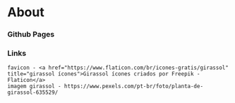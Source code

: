 # About

### Github Pages

### Links
    favicon - <a href="https://www.flaticon.com/br/icones-gratis/girassol" title="girassol ícones">Girassol ícones criados por Freepik - Flaticon</a>
    imagem girassol - https://www.pexels.com/pt-br/foto/planta-de-girassol-635529/